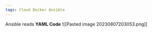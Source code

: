 ```yaml
---
tags: Cloud Docker Ansible
---
```


Ansible reads **YAML Code**
![[Pasted image 20230807203053.png]]
